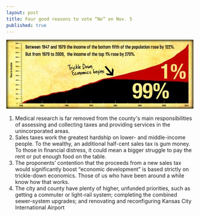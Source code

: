 ```yaml
---
layout: post
title: Four good reasons to vote “No” on Nov. 5
published: true
---
```


<img src="/img/trickle-down-begins.jpg" alt="Trickle Down Economics" class="img-responsive">

<br>
<ol>
	<li>Medical research is far removed from the county's main responsibilities of assessing and collecting taxes and providing services in the unincorporated areas.</li>
    <li>Sales taxes work the greatest hardship on lower- and middle-income people. To the wealthy, an additional half-cent sales tax is gum money. To those in financial distress, it could mean a bigger struggle to pay the rent or put enough food on the table.</li>
    <li>The proponents’ contention that the proceeds from a new sales tax would significantly boost “economic development” is based strictly on trickle-down economics. Those of us who have been around a while know how that works.</li>
    <li>The city and county have plenty of higher, unfunded priorities, such as getting a commuter or light-rail system; completing the combined sewer-system upgrades; and renovating and reconfiguring Kansas City International Airport 
    </li>
</ol>